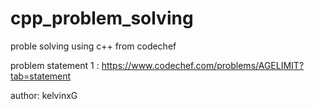# cpp_problem_solving

proble solving using c++ from codechef

problem statement 1 : https://www.codechef.com/problems/AGELIMIT?tab=statement


author: kelvinxG
